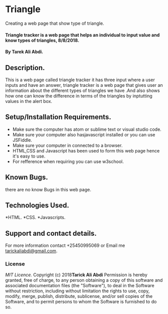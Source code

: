 # Triangle
Creating a web page that show type of triangle.
#### Triangle tracker is a web page that helps an individual to input value and know types of triangles, 8/8/2018.
#### By **Tarek Ali Abdi.**
## Description.
This is a web page called triangle tracker it has three input where a user inputs and have an answer, triangle tracker is a web page that gives user an information about the different types of triangles we have .And also shows how one can know the difference in terms of the triangles by inptutting values in the alert box. 
## Setup/Installation Requirements.
* Make sure the computer has atom or sublime text or visual studio code.
* Make sure your computer also hasjavascript installed or you can use JSFiddle.
* Make sure your computer in connected to a browser.
* HTML,CSS and Javascript has been used to form this web page hence it's easy to use.
* For refference when requiring you can use w3school.

## Known Bugs.
there are no know Bugs in this web page.
## Technologies Used.
*HTML.
*CSS.
*Javascripts.
## Support and contact details.
For more information contact +25450995069 or Email me tarickaliabdi@gmail.com.
### License
*MIT Licence.*
Copyright (c) 2018**Tarick Ali Abdi**
Permission is hereby granted, free of charge, to any person obtaining a copy of this software and associated documentation files (the "Software"), to deal in the Software without restriction, including without limitation the rights to use, copy, modify, merge, publish, distribute, sublicense, and/or sell copies of the Software, and to permit persons to whom the Software is furnished to do so.
